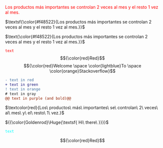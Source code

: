 <span style="color:red">Los productos más importantes se controlan 2 veces al mes y el resto 1 vez al mes.</span>

$\textsf{\color{#f48522}{Los productos más importantes se controlan 2 veces al mes y el resto 1 vez al mes.}}$

$\text{\color{#f48522}{Los productos más importantes se controlan 2 veces al mes y el resto 1 vez al mes.}}$

<code style="color : red">text</code>
$${\color{red}Red}$$
$${\color{red}Welcome \space \color{lightblue}To \space \color{orange}Stackoverflow}$$

```diff
- text in red
+ text in green
! text in orange
# text in gray
@@ text in purple (and bold)@@
```


$\textcolor{red}{Los\ productos\ más\ importantes\ se\ controlan\ 2\ veces\ al\ mes\ y\ el\ resto\ 1\ vez.}$

${{\color{Goldenrod}\Huge{\textsf{  Hi\ there\ \}}}}\$

<code style="color : aqua">text</code>

$${\color{red}Red}$$
